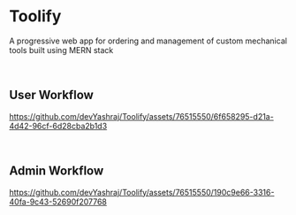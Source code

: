 # Toolify 
A progressive web app for ordering and management of custom mechanical tools built using MERN stack


<br>
<h2>User Workflow</h2>



https://github.com/devYashraj/Toolify/assets/76515550/6f658295-d21a-4d42-96cf-6d28cba2b1d3



<br>
<h2>Admin Workflow</h2>



https://github.com/devYashraj/Toolify/assets/76515550/190c9e66-3316-40fa-9c43-52690f207768



